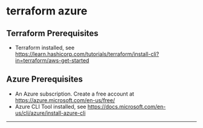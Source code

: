 # terraform azure #

## Terraform Prerequisites ##

* Terraform installed, see https://learn.hashicorp.com/tutorials/terraform/install-cli?in=terraform/aws-get-started  

## Azure Prerequisites ##
* An Azure subscription. Create a free account at https://azure.microsoft.com/en-us/free/
* Azure CLI Tool installed, see https://docs.microsoft.com/en-us/cli/azure/install-azure-cli  

- - -  
